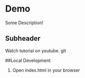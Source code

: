 # Demo 

Some Description!


## Subheader

Watch tutorial on youtube. git

##Local Development

1. Open index.html in your browser